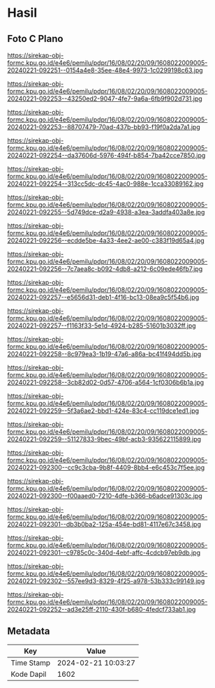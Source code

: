 # Hasil

## Foto C Plano

https://sirekap-obj-formc.kpu.go.id/e4e6/pemilu/pdpr/16/08/02/20/09/1608022009005-20240221-092251--0154a4e8-35ee-48e4-9973-1c0299198c63.jpg

https://sirekap-obj-formc.kpu.go.id/e4e6/pemilu/pdpr/16/08/02/20/09/1608022009005-20240221-092253--43250ed2-9047-4fe7-9a6a-6fb9f902d731.jpg

https://sirekap-obj-formc.kpu.go.id/e4e6/pemilu/pdpr/16/08/02/20/09/1608022009005-20240221-092253--88707479-70ad-437b-bb93-f19f0a2da7a1.jpg

https://sirekap-obj-formc.kpu.go.id/e4e6/pemilu/pdpr/16/08/02/20/09/1608022009005-20240221-092254--da37606d-5976-494f-b854-7ba42cce7850.jpg

https://sirekap-obj-formc.kpu.go.id/e4e6/pemilu/pdpr/16/08/02/20/09/1608022009005-20240221-092254--313cc5dc-dc45-4ac0-988e-1cca33089162.jpg

https://sirekap-obj-formc.kpu.go.id/e4e6/pemilu/pdpr/16/08/02/20/09/1608022009005-20240221-092255--5d749dce-d2a9-4938-a3ea-3addfa403a8e.jpg

https://sirekap-obj-formc.kpu.go.id/e4e6/pemilu/pdpr/16/08/02/20/09/1608022009005-20240221-092256--ecdde5be-4a33-4ee2-ae00-c383f19d65a4.jpg

https://sirekap-obj-formc.kpu.go.id/e4e6/pemilu/pdpr/16/08/02/20/09/1608022009005-20240221-092256--7c7aea8c-b092-4db8-a212-6c09ede46fb7.jpg

https://sirekap-obj-formc.kpu.go.id/e4e6/pemilu/pdpr/16/08/02/20/09/1608022009005-20240221-092257--e5656d31-deb1-4f16-bc13-08ea9c5f54b6.jpg

https://sirekap-obj-formc.kpu.go.id/e4e6/pemilu/pdpr/16/08/02/20/09/1608022009005-20240221-092257--f1163f33-5e1d-4924-b285-51601b3032ff.jpg

https://sirekap-obj-formc.kpu.go.id/e4e6/pemilu/pdpr/16/08/02/20/09/1608022009005-20240221-092258--8c979ea3-1b19-47a6-a86a-bc41f494dd5b.jpg

https://sirekap-obj-formc.kpu.go.id/e4e6/pemilu/pdpr/16/08/02/20/09/1608022009005-20240221-092258--3cb82d02-0d57-4706-a564-1cf0306b6b1a.jpg

https://sirekap-obj-formc.kpu.go.id/e4e6/pemilu/pdpr/16/08/02/20/09/1608022009005-20240221-092259--5f3a6ae2-bbd1-424e-83c4-cc119dce1ed1.jpg

https://sirekap-obj-formc.kpu.go.id/e4e6/pemilu/pdpr/16/08/02/20/09/1608022009005-20240221-092259--51127833-9bec-49bf-acb3-935622115899.jpg

https://sirekap-obj-formc.kpu.go.id/e4e6/pemilu/pdpr/16/08/02/20/09/1608022009005-20240221-092300--cc9c3cba-9b8f-4409-8bb4-e6c453c7f5ee.jpg

https://sirekap-obj-formc.kpu.go.id/e4e6/pemilu/pdpr/16/08/02/20/09/1608022009005-20240221-092300--f00aaed0-7210-4dfe-b366-b6adce91303c.jpg

https://sirekap-obj-formc.kpu.go.id/e4e6/pemilu/pdpr/16/08/02/20/09/1608022009005-20240221-092301--db3b0ba2-125a-454e-bd81-4117e67c3458.jpg

https://sirekap-obj-formc.kpu.go.id/e4e6/pemilu/pdpr/16/08/02/20/09/1608022009005-20240221-092301--c9785c0c-340d-4ebf-affc-4cdcb97eb9db.jpg

https://sirekap-obj-formc.kpu.go.id/e4e6/pemilu/pdpr/16/08/02/20/09/1608022009005-20240221-092302--557ee9d3-8329-4f25-a978-53b333c99149.jpg

https://sirekap-obj-formc.kpu.go.id/e4e6/pemilu/pdpr/16/08/02/20/09/1608022009005-20240221-092252--ad3e25ff-2110-430f-b680-4fedcf733ab1.jpg


## Metadata

| Key        | Value               |
| ---------- | ------------------- |
| Time Stamp | 2024-02-21 10:03:27 |
| Kode Dapil | 1602                |



